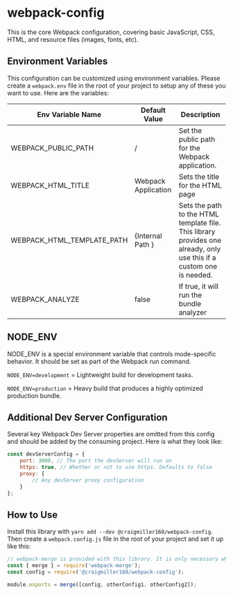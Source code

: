 # webpack-config

This is the core Webpack configuration, covering basic JavaScript, CSS, HTML, and resource files (images, fonts, etc).

## Environment Variables

This configuration can be customized using environment variables. Please create a `webpack.env` file in the root of your project to setup any of these you want to use. Here are the variables:

| Env Variable Name          | Default Value       | Description                                                                                                          |
|----------------------------|---------------------|----------------------------------------------------------------------------------------------------------------------|
| WEBPACK_PUBLIC_PATH        | /                   | Set the public path for the Webpack application.                                                                     |
| WEBPACK_HTML_TITLE         | Webpack Application | Sets the title for the HTML page                                                                                     |
| WEBPACK_HTML_TEMPLATE_PATH | {Internal Path }    | Sets the path to the HTML template file. This library provides one already, only use this if a custom one is needed. |
| WEBPACK_ANALYZE            | false               | If true, it will run the bundle analyzer                                                                             |

## NODE_ENV

NODE_ENV is a special environment variable that controls mode-specific behavior. It should be set as part of the Webpack run command.

`NODE_ENV=development` = Lightweight build for development tasks.

`NODE_ENV=production` = Heavy build that produces a highly optimized production bundle.

## Additional Dev Server Configuration

Several key Webpack Dev Server properties are omitted from this config and should be added by the consuming project. Here is what they look like:

```javascript
const devServerConfig = {
    port: 3000, // The port the devServer will run on
    https: true, // Whether or not to use https. Defaults to false
    proxy: {
        // Any devServer proxy configuration
    }
};
```

## How to Use

Install this library with `yarn add --dev @craigmiller160/webpack-config`. Then create a `webpack.config.js` file in the root of your project and set it up like this:

```javascript
// webpack-merge is provided with this library. It is only necessary when combining additional configurations
const { merge } = require('webpack-merge');
const config = require('@craigmiller160/webpack-config');

module.exports = merge([config, otherConfig1, otherConfig2]);
```

